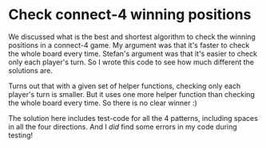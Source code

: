 # Check connect-4 winning positions

We discussed what is the best and shortest algorithm to check the winning positions in a connect-4 game.
My argument was that it's faster to check the whole board every time.
Stefan's argument was that it's easier to check only each player's turn.
So I wrote this code to see how much different the solutions are.

Turns out that with a given set of helper functions, checking only each player's turn is smaller.
But it uses one more helper function than checking the whole board every time.
So there is no clear winner :)

The solution here includes test-code for all the 4 patterns, including spaces in all the four directions.
And I _did_ find some errors in my code during testing!

